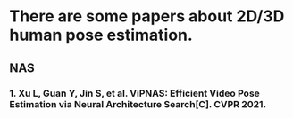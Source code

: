 # There are some papers about 2D/3D human pose estimation.


## NAS
### 1. Xu L, Guan Y, Jin S, et al. ViPNAS: Efficient Video Pose Estimation via Neural Architecture Search[C]. CVPR 2021.
